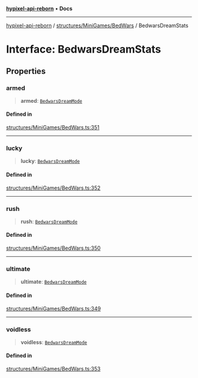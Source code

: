 [**hypixel-api-reborn**](../../../../README.md) • **Docs**

***

[hypixel-api-reborn](../../../../modules.md) / [structures/MiniGames/BedWars](../README.md) / BedwarsDreamStats

# Interface: BedwarsDreamStats

## Properties

### armed

> **armed**: [`BedwarsDreamMode`](../classes/BedwarsDreamMode.md)

#### Defined in

[structures/MiniGames/BedWars.ts:351](https://github.com/Kathund/REBORN-docs-TEST/blob/226e7f6a62bb6bca87ef0828ac84e9098d59f860/src/structures/MiniGames/BedWars.ts#L351)

***

### lucky

> **lucky**: [`BedwarsDreamMode`](../classes/BedwarsDreamMode.md)

#### Defined in

[structures/MiniGames/BedWars.ts:352](https://github.com/Kathund/REBORN-docs-TEST/blob/226e7f6a62bb6bca87ef0828ac84e9098d59f860/src/structures/MiniGames/BedWars.ts#L352)

***

### rush

> **rush**: [`BedwarsDreamMode`](../classes/BedwarsDreamMode.md)

#### Defined in

[structures/MiniGames/BedWars.ts:350](https://github.com/Kathund/REBORN-docs-TEST/blob/226e7f6a62bb6bca87ef0828ac84e9098d59f860/src/structures/MiniGames/BedWars.ts#L350)

***

### ultimate

> **ultimate**: [`BedwarsDreamMode`](../classes/BedwarsDreamMode.md)

#### Defined in

[structures/MiniGames/BedWars.ts:349](https://github.com/Kathund/REBORN-docs-TEST/blob/226e7f6a62bb6bca87ef0828ac84e9098d59f860/src/structures/MiniGames/BedWars.ts#L349)

***

### voidless

> **voidless**: [`BedwarsDreamMode`](../classes/BedwarsDreamMode.md)

#### Defined in

[structures/MiniGames/BedWars.ts:353](https://github.com/Kathund/REBORN-docs-TEST/blob/226e7f6a62bb6bca87ef0828ac84e9098d59f860/src/structures/MiniGames/BedWars.ts#L353)
